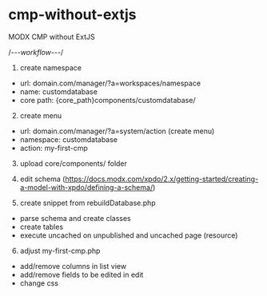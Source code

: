 # cmp-without-extjs
MODX CMP without ExtJS

/*---workflow---*/
1. create namespace
- url: domain.com/manager/?a=workspaces/namespace
- name: customdatabase
- core path: {core_path}components/customdatabase/

2. create menu
- url: domain.com/manager/?a=system/action (create menu)
- namespace: customdatabase
- action: my-first-cmp

3. upload core/components/ folder

4. edit schema (https://docs.modx.com/xpdo/2.x/getting-started/creating-a-model-with-xpdo/defining-a-schema/)

5. create snippet from rebuildDatabase.php
- parse schema and create classes
- create tables
- execute uncached on unpublished and uncached page (resource)

6. adjust my-first-cmp.php
- add/remove columns in list view
- add/remove fields to be edited in edit
- change css
